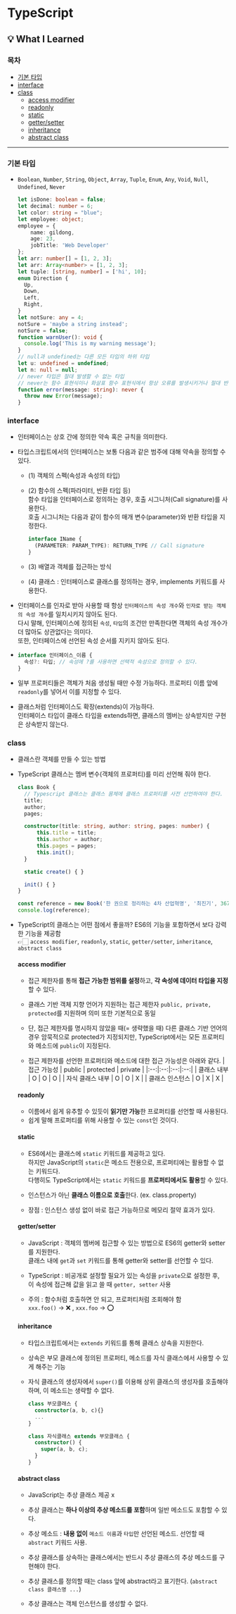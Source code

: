 # TypeScript

## 💡 What I Learned
### 목차
- [기본 타입](#기본-타입)
- [interface](#interface) 
- [class](#class)  
  - [access modifier](#access-modifier)
  - [readonly](#readonly)
  - [static](#static)
  - [getter/setter](#gettersetter)
  - [inheritance](#inheritance)
  - [abstract class](#abstract-class)
---

### 기본 타입
- `Boolean`, `Number`, `String`, `Object`, `Array`, `Tuple`, `Enum`, `Any`, `Void`, `Null`, `Undefined`, `Never`

  ```typescript
  let isDone: boolean = false;
  let decimal: number = 6;
  let color: string = "blue";
  let employee: object;
  employee = {
      name: gildong,
      age: 23,
      jobTitle: 'Web Developer'
  };
  let arr: number[] = [1, 2, 3];
  let arr: Array<number> = [1, 2, 3];
  let tuple: [string, number] = ['hi', 10];
  enum Direction {
    Up,
    Down,
    Left,
    Right,
  }
  let notSure: any = 4;
  notSure = 'maybe a string instead';
  notSure = false;
  function warnUser(): void {
    console.log('This is my warning message');
  }
  // null과 undefined는 다른 모든 타입의 하위 타입
  let u: undefined = undefined;
  let n: null = null;
  // never 타입은 절대 발생할 수 없는 타입
  // never는 함수 표현식이나 화살표 함수 표현식에서 항상 오류를 발생시키거나 절대 반환하지 않는, 끝에 도달하지 않는 타입으로 쓰인다.
  function error(message: string): never {
    throw new Error(message);
  }
  ```

### interface
- 인터페이스는 상호 간에 정의한 약속 혹은 규칙을 의미한다. 

- 타입스크립트에서의 인터페이스는 보통 다음과 같은 범주에 대해 약속을 정의할 수 있다.
  - (1) 객체의 스펙(속성과 속성의 타입)
 
  - (2) 함수의 스펙(파라미터, 반환 타입 등)  
    함수 타입을 인터페이스로 정의하는 경우, 호출 시그니처(Call signature)를 사용한다.  
    호출 시그니처는 다음과 같이 함수의 매개 변수(parameter)와 반환 타입을 지정한다.
    ```typescript
    interface IName {
      (PARAMETER: PARAM_TYPE): RETURN_TYPE // Call signature
    }
    ```
   
  - (3) 배열과 객체를 접근하는 방식
  
  - (4) 클래스 : 인터페이스로 클래스를 정의하는 경우, implements 키워드를 사용한다.
  
- 인터페이스를 인자로 받아 사용할 때 항상 `인터페이스의 속성 개수`와 `인자로 받는 객체의 속성 개수`를 일치시키지 않아도 된다.  
  다시 말해, 인터페이스에 정의된 `속성`, `타입`의 조건만 만족한다면 객체의 속성 개수가 더 많아도 상관없다는 의미다.  
  또한, 인터페이스에 선언된 속성 순서를 지키지 않아도 된다.
  
- ```typescript
  interface 인터페이스_이름 {
    속성?: 타입; // 속성에 ?를 사용하면 선택적 속성으로 정의할 수 있다.
  }
  ```
  
- 일부 프로퍼티들은 객체가 처음 생성될 때만 수정 가능하다. 프로퍼티 이름 앞에 `readonly`를 넣어서 이를 지정할 수 있다.

- 클래스처럼 인터페이스도 확장(extends)이 가능하다.  
  인터페이스 타입이 클래스 타입을 extends하면, 클래스의 멤버는 상속받지만 구현은 상속받지 않는다.
  
### class
- 클래스란 객체를 만들 수 있는 방법
- TypeScript 클래스는 멤버 변수(객체의 프로퍼티)를 미리 선언해 줘야 한다.  
  ```typescript
  class Book {
    // Typescript 클래스는 클래스 몸체에 클래스 프로퍼티를 사전 선언하여야 한다.
    title;
    author;
    pages;

    constructor(title: string, author: string, pages: number) {
        this.title = title;
        this.author = author;
        this.pages = pages;
        this.init();
    }

    static create() { }

    init() { }
  }

  const reference = new Book('한 권으로 정리하는 4차 산업혁명', '최진기', 367);
  console.log(reference);
  ```

- TypeScript의 클래스는 어떤 점에서 좋을까?
  ES6의 기능을 포함하면서 보다 강력한 기능을 제공함  
  👉🏻 `access modifier`, `readonly`, `static`, `getter/setter`, `inheritance`, `abstract class`
  
  #### access modifier
  - 접근 제한자를 통해 **접근 가능한 범위를 설정**하고, **각 속성에 데이터 타입을 지정**할 수 있다.
  
  - 클래스 기반 객체 지향 언어가 지원하는 접근 제한자 `public, private, protected`를 지원하며 의미 또한 기본적으로 동일
  
  - 단, 접근 제한자를 명시하지 않았을 때(= 생략했을 때) 다른 클래스 기반 언어의 경우 암묵적으로 protected가 지정되지만, TypeScript에서는 모든 프로퍼티와 메소드에 `public`이 지정된다.
  
  - 접근 제한자를 선언한 프로퍼티와 메소드에 대한 접근 가능성은 아래와 같다.
    | 접근 가능성 | public | protected | private |
    |:--:|:--:|:--:|:--:|
    | 클래스 내부 | O | O | O |
    | 자식 클래스 내부 | O | O | X |
    | 클래스 인스턴스 | O | X | X |
    
  #### readonly
  - 이름에서 쉽게 유추할 수 있듯이 **읽기만 가능**한 프로퍼티를 선언할 때 사용된다.
  - 쉽게 말해 프로퍼티를 위해 사용할 수 있는 `const`인 것이다.
 
  #### static
  - ES6에서는 클래스에 `static` 키워드를 제공하고 있다.  
    하지만 JavaScript의 `static`은 메소드 전용으로, 프로퍼티에는 활용할 수 없는 키워드다.  
    다행히도 TypeScript에서는 `static` 키워드를 **프로퍼티에서도 활용**할 수 있다.
    
  - 인스턴스가 아닌 **클래스 이름으로 호출**한다. (ex. class.property)
  
  - 장점 : 인스턴스 생성 없이 바로 접근 가능하므로 메모리 절약 효과가 있다.

  #### getter/setter
  - JavaScript : 객체의 멤버에 접근할 수 있는 방법으로 ES6의 getter와 setter를 지원한다.  
    클래스 내에 `get`과 `set` 키워드를 통해 getter와 setter를 선언할 수 있다.
  
  - TypeScript : 비공개로 설정할 필요가 있는 속성을 `private`으로 설정한 후,  
    이 속성에 접근해 값을 읽고 쓸 때 `getter, setter` 사용
  
  - 주의 : 함수처럼 호출하면 안 되고, 프로퍼티처럼 조회해야 함  
    `xxx.foo()` → ❌ , `xxx.foo` → ⭕
    
  #### inheritance
  - 타입스크립트에서는 `extends` 키워드를 통해 클래스 상속을 지원한다.
  
  - 상속은 부모 클래스에 정의된 프로퍼티, 메소드를 자식 클래스에서 사용할 수 있게 해주는 기능


  - 자식 클래스의 생성자에서 `super()`를 이용해 상위 클래스의 생성자를 호출해야 하며, 이 메소드는 생략할 수 없다. 
    ```typescript
    class 부모클래스 {
      constructor(a, b, c){}
      ...
    }

    class 자식클래스 extends 부모클래스 {
      constructor() {
        super(a, b, c);
      }
    }
    ```
    
  #### abstract class
  - JavaScript는 추상 클래스 제공 x
  
  - 추상 클래스는 **하나 이상의 추상 메소드를 포함**하며 일반 메소드도 포함할 수 있다.
  
  - 추상 메소드 : **내용 없이** `메소드 이름`과 `타입`만 선언된 메소드. 선언할 때 `abstract` 키워드 사용.
  
  - 추상 클래스를 상속하는 클래스에서는 반드시 추상 클래스의 추상 메소드를 구현해야 한다.
  
  - 추상 클래스를 정의할 때는 class 앞에 abstract라고 표기한다. (`abstract class 클래스명 ...`)
  
  - 추상 클래스는 객체 인스턴스를 생성할 수 없다.
